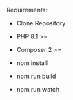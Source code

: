 Requirements:

- Clone Repository
- PHP 8.1 >=
- Composer 2 >=

- npm install
- npm run build
- npm run watch
